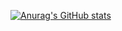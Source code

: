 [![Anurag's GitHub stats](https://github-readme-stats.vercel.app/api?username=strench0&show_icons=true&theme=radical)](https://github.com/anuraghazra/github-readme-stats)
